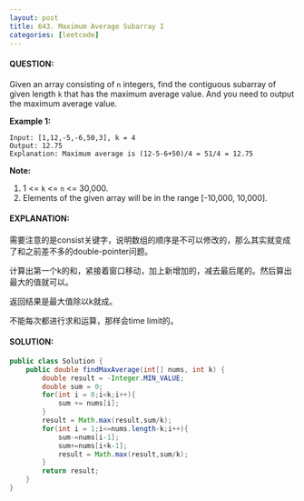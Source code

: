 ```yaml
---
layout: post
title: 643. Maximum Average Subarray I
categories: [leetcode]
---
```


#### QUESTION:

Given an array consisting of `n` integers, find the contiguous subarray of given length `k` that has the maximum average value. And you need to output the maximum average value.

**Example 1:**

```
Input: [1,12,-5,-6,50,3], k = 4
Output: 12.75
Explanation: Maximum average is (12-5-6+50)/4 = 51/4 = 12.75

```

**Note:**

1. 1 <= `k` <= `n` <= 30,000.
2. Elements of the given array will be in the range [-10,000, 10,000].

#### EXPLANATION:

需要注意的是consist关键字，说明数组的顺序是不可以修改的，那么其实就变成了和之前差不多的double-pointer问题。

计算出第一个k的和，紧接着窗口移动，加上新增加的，减去最后尾的。然后算出最大的值就可以。

返回结果是最大值除以k就成。

不能每次都进行求和运算，那样会time limit的。

#### SOLUTION:

```JAVA
public class Solution {
    public double findMaxAverage(int[] nums, int k) {
        double result = -Integer.MIN_VALUE;
        double sum = 0;
        for(int i = 0;i<k;i++){
            sum += nums[i];
        }
        result = Math.max(result,sum/k);
        for(int i = 1;i<=nums.length-k;i++){
            sum-=nums[i-1];
            sum+=nums[i+k-1];
            result = Math.max(result,sum/k);
        }
        return result;
    }
}
```

